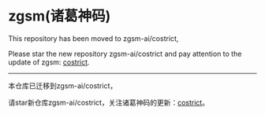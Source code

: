 # zgsm(诸葛神码)

This repository has been moved to zgsm-ai/costrict, 

Please star the new repository zgsm-ai/costrict and pay attention to the update of zgsm: [costrict](https://github.com/zgsm-ai/costrict.git).

------

本仓库已迁移到zgsm-ai/costrict，

请star新仓库zgsm-ai/costrict，关注诸葛神码的更新：[costrict](https://github.com/zgsm-ai/costrict.git)。

